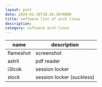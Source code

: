 ```yaml
---
layout: post
date: 2024-01-16T18:26:30+0800
title: software list of arch linux
description: 
category: software arch-linux
---
```


| name      | description               |
|-----------|---------------------------|
| flameshot | screenshot                |
| astril    | pdf reader                |
| i3lcok    | session locker            |
| slock     | session locker (suckless) |
